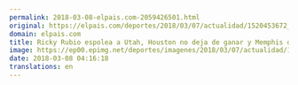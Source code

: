 ```yaml
---
permalink: 2018-03-08-elpais.com-2059426501.html
original: https://elpais.com/deportes/2018/03/07/actualidad/1520453672_884022.html#?ref=rss&format=simple&link=link
domain: elpais.com
title: Ricky Rubio espolea a Utah, Houston no deja de ganar y Memphis de perder
image: https://ep00.epimg.net/deportes/imagenes/2018/03/07/actualidad/1520453672_884022_1520477754_rrss_normal.jpg
date: 2018-03-08 04:16:18
translations: en
---
```


